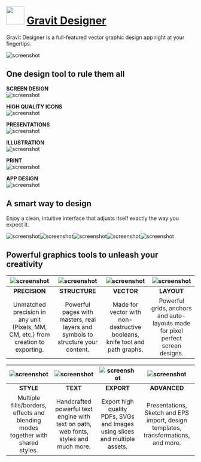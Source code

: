 ﻿# <img src="https://cdn.jsdelivr.net/gh/chtof/chocolatey-packages/automatic/gravitdesigner/gravitdesigner.png" width="48" height="48"/> [Gravit Designer](https://chocolatey.org/packages/gravitdesigner)

Gravit Designer is a full-featured vector graphic design app right at your fingertips.

![screenshot](https://cdn.jsdelivr.net/gh/chtof/chocolatey-packages/automatic/gravitdesigner.portable/screenshot.png)

## One design tool to rule them all
**SCREEN DESIGN**  
![screenshot](https://cdn.jsdelivr.net/gh/chtof/chocolatey-packages/automatic/gravitdesigner.portable/screenshot1.png)

**HIGH QUALITY ICONS**  
![screenshot](https://cdn.jsdelivr.net/gh/chtof/chocolatey-packages/automatic/gravitdesigner.portable/screenshot2.png)

**PRESENTATIONS**  
![screenshot](https://cdn.jsdelivr.net/gh/chtof/chocolatey-packages/automatic/gravitdesigner.portable/screenshot3.png)

**ILLUSTRATION**  
![screenshot](https://cdn.jsdelivr.net/gh/chtof/chocolatey-packages/automatic/gravitdesigner.portable/screenshot4.png)

**PRINT**  
![screenshot](https://cdn.jsdelivr.net/gh/chtof/chocolatey-packages/automatic/gravitdesigner.portable/screenshot5.png)

**APP DESIGN**  
![screenshot](https://cdn.jsdelivr.net/gh/chtof/chocolatey-packages/automatic/gravitdesigner.portable/screenshot6.png)

## A smart way to design
Enjoy a clean, intuitive interface that adjusts itself exactly the way you expect it.

![screenshot](https://cdn.jsdelivr.net/gh/chtof/chocolatey-packages/automatic/gravitdesigner.portable/screenshot1c.png)![screenshot](https://cdn.jsdelivr.net/gh/chtof/chocolatey-packages/automatic/gravitdesigner.portable/screenshot2c.png)![screenshot](https://cdn.jsdelivr.net/gh/chtof/chocolatey-packages/automatic/gravitdesigner.portable/screenshot3c.png)![screenshot](https://cdn.jsdelivr.net/gh/chtof/chocolatey-packages/automatic/gravitdesigner.portable/screenshot4c.png)![screenshot](https://cdn.jsdelivr.net/gh/chtof/chocolatey-packages/automatic/gravitdesigner.portable/screenshot5c.png)

## Powerful graphics tools to unleash your creativity

|![screenshot](https://cdn.jsdelivr.net/gh/chtof/chocolatey-packages/automatic/gravitdesigner.portable/screenshot1a.png)|![screenshot](https://cdn.jsdelivr.net/gh/chtof/chocolatey-packages/automatic/gravitdesigner.portable/screenshot2a.png)|![screenshot](https://cdn.jsdelivr.net/gh/chtof/chocolatey-packages/automatic/gravitdesigner.portable/screenshot3a.png)|![screenshot](https://cdn.jsdelivr.net/gh/chtof/chocolatey-packages/automatic/gravitdesigner.portable/screenshot4a.png)|
|:---:|:---:|:---:|:---:|
|**PRECISION**|**STRUCTURE**|**VECTOR**|**LAYOUT**|
|Unmatched precision in any unit (Pixels, MM, CM, etc.) from creation to exporting.|Powerful pages with masters, real layers and symbols to structure your content.|Made for vector with non-destructive booleans, knife tool and path graphs.|Powerful grids, anchors and auto-layouts made for pixel perfect screen designs.|

|![screenshot](https://cdn.jsdelivr.net/gh/chtof/chocolatey-packages/automatic/gravitdesigner.portable/screenshot5a.png)|![screenshot](https://cdn.jsdelivr.net/gh/chtof/chocolatey-packages/automatic/gravitdesigner.portable/screenshot6a.png)|![screenshot](https://cdn.jsdelivr.net/gh/chtof/chocolatey-packages/automatic/gravitdesigner.portable/screenshot7a.png)|![screenshot](https://cdn.jsdelivr.net/gh/chtof/chocolatey-packages/automatic/gravitdesigner.portable/screenshot8a.png)|
|:---:|:---:|:---:|:---:|
|**STYLE**|**TEXT**|**EXPORT**|**ADVANCED**|
|Multiple fills/borders, effects and blending modes together with shared styles.|Handcrafted powerful text engine with text on path, web fonts, styles and much more.|Export high quality PDFs, SVGs and Images using slices and multiple assets.|Presentations, Sketch and EPS import, design templates, transformations, and more.|

